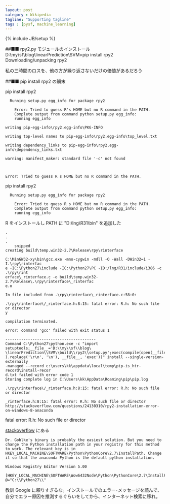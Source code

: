 ```yaml
---
layout: post
category : Wikipedia
tagline: "Supporting tagline"
tags : [pysf, machine_learning]
---
```

{% include JB/setup %}

##■■ rpy2.py モジュールのインストール
D:\my\sf\blog\linearPrediction\SVM>pip install rpy2
Downloading/unpacking rpy2

私の三時間のロスを、他の方が繰り返さないだけの価値があるだろう

##■■ pip install rpy2 の顛末

pip install rpy2

      Running setup.py egg_info for package rpy2

        Error: Tried to guess R's HOME but no R command in the PATH.
        Complete output from command python setup.py egg_info:
        running egg_info

    writing pip-egg-info\rpy2.egg-info\PKG-INFO

    writing top-level names to pip-egg-info\rpy2.egg-info\top_level.txt

    writing dependency_links to pip-egg-info\rpy2.egg-info\dependency_links.txt

    warning: manifest_maker: standard file '-c' not found



    Error: Tried to guess R s HOME but no R command in the PATH.

pip install rpy2

      Running setup.py egg_info for package rpy2

        Error: Tried to guess R s HOME but no R command in the PATH.
        Complete output from command python setup.py egg_info:
        running egg_info

R をインストールし PATH に "D:\lng\R31\bin" を追加した

    .
    .
    .
        snipped
    creating build\temp.win32-2.7\Release\rpy\rinterface

    C:\MinGW32-xy\bin\gcc.exe -mno-cygwin -mdll -O -Wall -DWin32=1 -I.\rpy\rinterfac
    e -IC:\Python27\include -IC:\Python27\PC -ID:/lng/R31/include/i386 -c .\rpy\rint
    erface\_rinterface.c -o build\temp.win32-2.7\Release\.\rpy\rinterface\_rinterfac
    e.o

    In file included from .\rpy\rinterface\_rinterface.c:58:0:

    .\rpy\rinterface\/_rinterface.h:8:15: fatal error: R.h: No such file or director
    y

    compilation terminated.

    error: command 'gcc' failed with exit status 1

    ----------------------------------------
    Command C:\Python27\python.exe -c "import setuptools;__file__='D:\\my\\sf\\blog\
    \linearPrediction\\SVM\\build\\rpy2\\setup.py';exec(compile(open(__file__).read(
    ).replace('\r\n', '\n'), __file__, 'exec'))" install --single-version-externally
    -managed --record c:\users\kk\appdata\local\temp\pip-is_htr-record\install-recor
    d.txt failed with error code 1
    Storing complete log in C:\Users\kk\AppData\Roaming\pip\pip.log
    
    .\rpy\rinterface\/_rinterface.h:8:15: fatal error: R.h: No such file or director

    _rinterface.h:8:15: fatal error: R.h: No such file or director
    http://stackoverflow.com/questions/24130310/rpy2-installation-error-on-windows-8-anaconda

fatal error: R.h: No such file or director

[stackoverflow](http://stackoverflow.com/questions/24130310/rpy2-installation-error-on-windows-8-anaconda) にある

    Dr. Gohlke's binary is probably the easiest solution. But you need to change the Python installation path in your registry for this method to work. The relevant key is in HKEY_LOCAL_MACHINE\SOFTWARE\Python\PythonCore\2.7\InstallPath. Change it so that the anaconda Python is the default python installation.

    Windows Registry Editor Version 5.00

    [HKEY_LOCAL_MACHINE\SOFTWARE\Wow6432Node\Python\PythonCore\2.7\InstallPath]
    @="C:\\Python27\\"


教訓 Google に頼りすぎるな。インストールでのエラー･メッセージを読んで、自分でエラー原因を推測するぐらいをしてから、インターネット検索に移れ。
